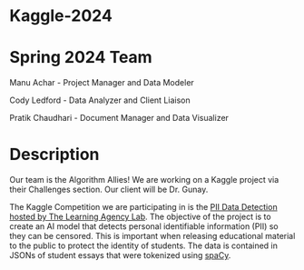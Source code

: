 # Kaggle-2024

# Spring 2024 Team
Manu Achar - Project Manager and Data Modeler

Cody Ledford - Data Analyzer and Client Liaison

Pratik Chaudhari - Document Manager and Data Visualizer

# Description
Our team is the Algorithm Allies! We are working on a Kaggle project via their Challenges section. Our client will be Dr. Gunay.

The Kaggle Competition we are participating in is the [PII Data Detection hosted by The Learning Agency Lab](https://www.kaggle.com/competitions/pii-detection-removal-from-educational-data/overview). The objective of the project is to create an AI model that detects personal identifiable information (PII) so they can be censored. This is important when releasing educational material to the public to protect the identity of students. The data is contained in JSONs of student essays that were tokenized using [spaCy](https://spacy.io/).

